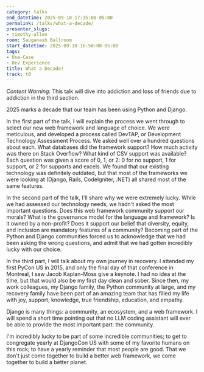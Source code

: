 ```yaml
---
category: talks
end_datetime: 2025-09-10 17:35:00-05:00
permalink: /talks/what-a-decade/
presenter_slugs:
- timothy-allen
room: Sauganash Ballroom
start_datetime: 2025-09-10 16:50:00-05:00
tags:
- Use-Case
- Dev Experience
title: What a Decade!
track: t0
---
```


*Content Warning*: This talk will dive into addiction and loss of friends due to addiction in the third section.

2025 marks a decade that our team has been using Python and Django.

In the first part of the talk, I will explain the process we went through to select our new web framework and language of choice. We were meticulous, and developed a process called DevTAP, or Development Technology Assessment Process. We asked well over a hundred questions about each. What databases did the framework support? How much activity was there on Stack Overflow? What kind of CSV support was available? Each question was given a score of 0, 1, or 2: 0 for no support, 1 for support, or 2 for supports and excels. We found that our existing technology was definitely outdated, but that most of the frameworks we were looking at (Django, Rails, CodeIgniter, .NET) all shared most of the same features.

In the second part of the talk, I'll share why we were extremely lucky. While we had assessed our technology needs, we hadn't asked the most important questions. Does this web framework community support our morals? What is the governance model for the language and framework? Is it owned by a non-profit? Does it support our belief that diversity, equity, and inclusion are mandatory features of a community? Becoming part of the Python and Django communities forced us to acknowledge that we had been asking the wrong questions, and admit that we had gotten incredibly lucky with our choice.

In the third part, I will talk about my own journey in recovery. I attended my first PyCon US in 2015, and only the final day of that conference in Montreal, I saw Jacob Kaplan-Moss give a keynote. I had no idea at the time, but that would also be my first day clean and sober. Since then, my work colleagues, my Django family, the Python community at large, and my recovery family have been part of an amazing team that has filled my life with joy, support, knowledge, true friendship, education, and empathy.

Django is many things: a community, an ecosystem, and a web framework. I will spend a short time pointing out that no LLM coding assistant will ever be able to provide the most important part: the community.

I'm incredibly lucky to be part of some incredible communities; to get to congregate yearly at DjangoCon US with some of my favorite humans on this rock; to have a yearly reminder that most people are good. That we don't just come together to build a better web framework, we come together to build a better planet.
